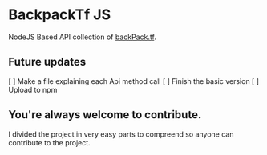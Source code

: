 # BackpackTf JS
NodeJS Based API collection of [backPack.tf](backpack.tf).

## Future updates
 [ ] Make a file explaining each Api method call
 [ ] Finish the basic version
 [ ] Upload to npm

## You're always welcome to contribute.
I divided the project in very easy parts to compreend so anyone can contribute to the project.